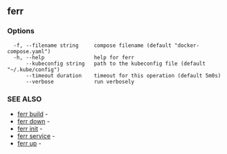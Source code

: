 ## ferr



### Options

```
  -f, --filename string     compose filename (default "docker-compose.yaml")
  -h, --help                help for ferr
      --kubeconfig string   path to the kubeconfig file (default "~/.kube/config")
      --timeout duration    timeout for this operation (default 5m0s)
      --verbose             run verbosely
```

### SEE ALSO

* [ferr build](ferr_build.md)	 - 
* [ferr down](ferr_down.md)	 - 
* [ferr init](ferr_init.md)	 - 
* [ferr service](ferr_service.md)	 - 
* [ferr up](ferr_up.md)	 - 

